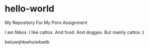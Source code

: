 # hello-world
My Repository For My Porn Assignment

I am Nikos. I like cattos. And food. And dogges. But mainly cattos :)


betuwqhbwhuiwbwtb
